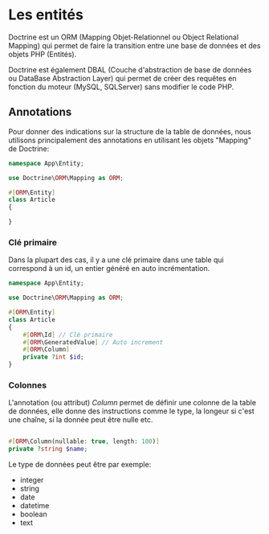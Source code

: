 # Les entités

Doctrine est un ORM (Mapping Objet-Relationnel ou Object Relational Mapping) qui permet de faire la transition entre une base
de données et des objets PHP (Entités). 

Doctrine est également DBAL (Couche d'abstraction de base de données ou DataBase Abstraction
Layer) qui permet de créer des requêtes en fonction du moteur (MySQL, SQLServer) sans modifier le code PHP.

## Annotations

Pour donner des indications sur la structure de la table de données, nous utilisons principalement des annotations en utilisant les objets "Mapping" de Doctrine:

```php
namespace App\Entity;

use Doctrine\ORM\Mapping as ORM;

#[ORM\Entity]
class Article
{

}
```

### Clé primaire

Dans la plupart des cas, il y a une clé primaire dans une table qui correspond à un id, un entier généré en auto incrémentation.

```php 
namespace App\Entity;

use Doctrine\ORM\Mapping as ORM;

#[ORM\Entity]
class Article
{
    #[ORM\Id] // Clé primaire
    #[ORM\GeneratedValue] // Auto increment
    #[ORM\Column]
    private ?int $id;
}
```
### Colonnes

L'annotation (ou attribut) *Column* permet de définir une colonne de la table de données, elle donne des instructions comme le type, la longeur si c'est une chaîne, si la donnée peut être nulle etc.

```php

#[ORM\Column(nullable: true, length: 100)]
private ?string $name;

```

Le type de données peut être par exemple:
- integer
- string
- date
- datetime
- boolean
- text
